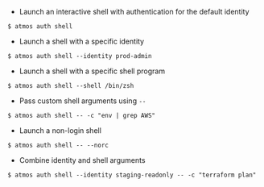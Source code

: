 - Launch an interactive shell with authentication for the default identity

```
$ atmos auth shell
```

- Launch a shell with a specific identity

```
$ atmos auth shell --identity prod-admin
```

- Launch a shell with a specific shell program

```
$ atmos auth shell --shell /bin/zsh
```

- Pass custom shell arguments using `--`

```
$ atmos auth shell -- -c "env | grep AWS"
```

- Launch a non-login shell

```
$ atmos auth shell -- --norc
```

- Combine identity and shell arguments

```
$ atmos auth shell --identity staging-readonly -- -c "terraform plan"
```
